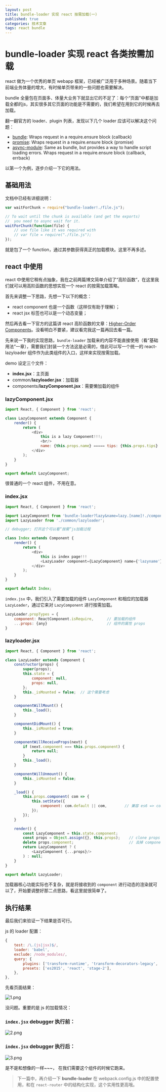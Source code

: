 ```yaml
---
layout: post
title: bundle-loader 实现 react 按需加载(一)
published: true
categories: 技术文章
tags: react bundle
---
```


# bundle-loader 实现 react 各类按需加载

react 做为一个优秀的单页 webapp 框架，已经被广泛用于多种场景。随着当下前端业务体量的增大，有时候单页带来的一些问题也需要解决。

bundle 全量包在页面多、体量大业务下就显出它的不足了：每个“页面”中都是加载全都的js，其实很多其它页面的功能是不需要的，我们希望在用到它的时候再去加载。

翻一翻官方的 loader、plugin 列表，发现以下几个 loader 应该可以解决这个问题：

* [bundle](https://github.com/webpack/bundle-loader): Wraps request in a require.ensure block (callback)
* [promise](https://github.com/gaearon/promise-loader): Wraps request in a require.ensure block (promise)
* [async-module](https://github.com/NekR/async-module-loader): Same as bundle, but provides a way to handle script loading errors. Wraps request in a require.ensure block (callback, errback)

以第一个为例，逐步介绍一下它的用法。

## 基础用法

文档中已经有详细说明：

~~~javascript
var waitForChunk = require("bundle-loader!./file.js");

// To wait until the chunk is available (and get the exports)
//  you need to async wait for it.
waitForChunk(function(file) {
	// use file like it was required with
	// var file = require("./file.js");
});
~~~

就是包了一个 function，通过其参数获得真正的加载模块。这里不再多述。

## react 中使用

react 中使用它稍有点抽象，我在之前两篇博文简单介绍了“高阶函数”，在这里我们就可以用高阶函数的思想实现一个 react 的按需加载策略。

首先来调整一下思路，先想一下以下的概念：

* react component 也是一个函数（这样仅有助于理解）；
* react jsx 标签也可以是一个动态变量；

然后再去看一下官方的这篇讲 react 高阶函数的文章：[Higher-Order Components](https://facebook.github.io/react/docs/higher-order-components.html)。没看明白不要紧，建议看完我这一篇再回去看一篇。

先来说一下我的实现思路，`bundle-loader` 加载来的内容不能直接使用（看“基础用法”一章），需要我们封装一个方法这是必需的，借此可以写一个统一的 react-lazyloader 组件作为此类组件的入口，这样来实现按需加载。

demo 设定三个文件：

* **index.jsx**：主页面
* common/**lazyloader.jsx**：加载器
* components/**lazyComponent.jsx**：需要懒加载的组件

### lazyComponent.jsx

~~~javascript
import React, { Component } from 'react';

class LazyComponent extends Component {
    render() {
        return (
            <div>
                this is a lazy Component!!!;
                <br/>
                name: {this.props.name} ===== tips: {this.props.tips}
            </div>
        );
    }
}

export default LazyComponent;
~~~

很普通的一个 react 组件，不用在意。

### index.jsx

~~~javascript
import React, { Component } from 'react';

import LazyComponent from 'bundle-loader?lazy&name=lazy.[name]!./components/lazyComponent.jsx';
import LazyLoader from './common/lazyloader';

// debugger; 打开这个可以看“按需”js加载过程

class Index extends Component {
    render() {
        return (
            <div>
                this is index page!!!
                <LazyLoader component={LazyComponent} name={'lazyname'} tips={'lazytips'}/>
            </div>
        );
    }
}

export default Index;
~~~

`index.jsx` 中，我们引入了需要加载的组件 `LazyComponent` 和相应的加载器 `LazyLoader`，通过它来对 `LazyComponent` 进行按需加载。

~~~javascript
LazyLoader.propTypes = {
    component: ReactComponent.isRequire,      // 要加载的组件
    ...props: {any}                           // 组件的属性 props
}
~~~

### lazyloader.jsx

~~~javascript
import React, { Component } from 'react';

class LazyLoader extends Component {
    constructor(props) {
        super(props);
        this.state = {
            component: null,
            props: null,
        };
        this._isMounted = false;  // 这个需要考虑
    }

    componentWillMount() {
        this._load();
    }

    componentDidMount() {
        this._isMounted = true;
    }

    componentWillReceiveProps(next) {
        if (next.component === this.props.component) {
            return null;
        }
        this._load();
    }

    componentWillUnmount() {
        this._isMounted = false;
    }

    _load() {
        this.props.component( com => {
            this.setState({
                component: com.default || com,        // 兼容 es6 => commonjs
            });
        });
    }

    render() {
        const LazyComponent = this.state.component;
        const props = Object.assign({}, this.props);    // clone props
        delete props.component;                         // 去掉 component
        return LazyComponent ? (
            <LazyComponent {...props}/>
        ) : null;
    }
}

export default LazyLoader;
~~~

加载器核心功能实际也不复杂，就是将接收到的 `component` 进行动态的渲染就可以了，开始要调整好那二点思路，看这里就很简单了。

## 执行结果

最后我们来验证一下结果是否可行。

js 的 loader 配置：

~~~javascript
{
    test: /\.(js|jsx)$/,
    loader: 'babel',
    exclude: /node_modules/,
    query: {
        plugins: ['transform-runtime', 'transform-decorators-legacy', 'transform-decorators-legacy', 'transform-class-properties'],
        presets: ['es2015', 'react', 'stage-2'],
    },
},
~~~

先看页面结果： 

![1.png](/img/bundle_loader/1.png)

没问题。重要的是 js 的加载情况：

### `index.jsx` debugger 执行前：

![2.png](/img/bundle_loader/2.png)

### `index.jsx` debugger 执行后：

![3.png](/img/bundle_loader/3.png)

是不是和想像的一样~~~， 在我们需要这个组件的时候它跑来。

> 下一篇中，再介绍一下 **bundle-loader** 在 webpack.config.js 中的配置使用，和在 `react-router` 中的结构化实现，这个实用性更高哦。


